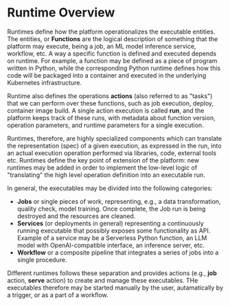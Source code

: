 # Runtime Overview

Runtimes define how the platform operationalizes the executable entities. The entities, or **Functions** are the logical description of something that the platform may execute, being a job, an ML model inference service, workflow, etc. A way a specific function is defined and executed depends on runtime. For example, a function may be defined as a piece of program written in Python, while the corresponding Python runtime defines how this code will be packaged into a container and executed in the underlying Kubernetes infrastructure. 

Runtime also defines the operations **actions** (also referred to as "tasks") that we can perform over these functions, such as job execution, deploy, container image build. A single action execution is called **run**, and the platform keeps track of these runs, with metadata about function version, operation parameters, and runtime parameters for a single execution.

Runtimes, therefore, are highly specialized components which can translate the representation (spec) of a given execution, as expressed in the run, into an actual execution operation performed via libraries, code, external tools etc. Runtimes define the key point of extension of the platform: new runtimes may be added in order to implement the low-level logic of "translating" the high level operation definition into an executable run. 

In general, the executables may be divided into the following categories:

- **Jobs** or single pieces of work, representing, e.g., a data transformation, quality check, model training. Once complete, the Job run is being destroyed and the resources are cleaned.
- **Services** (or deployments in general) representing a continuously running executable that possibly exposes some functionality as API. Example of a service may be a Serverless Python function, an LLM model with OpenAI-compatible interface, an inference server, etc.
- **Workflow** or a composite pipeline that integrates a series of jobs into a single procedure. 

Different runtimes follows these separation and provides actions (e.g., **job** action, **serve** action) to create and manage these executables. THe executables therefore may be started manually by the user, autamatically by a trigger, or as a part of a workflow.


